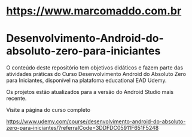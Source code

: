 https://www.marcomaddo.com.br
=============================

# Desenvolvimento-Android-do-absoluto-zero-para-iniciantes

O conteúdo deste repositório tem objetivos didáticos e fazem parte das atividades práticas do Curso Desenvolvimento Android do Absoluto Zero para Iniciantes, disponível na platafoma educational EAD Udemy.

Os projetos estão atualizados para a versão do Android Studio mais recente.

Visite a página do curso completo

https://www.udemy.com/course/desenvolvimento-android-do-absoluto-zero-para-iniciantes/?referralCode=3DDFDC05911F651F5248
